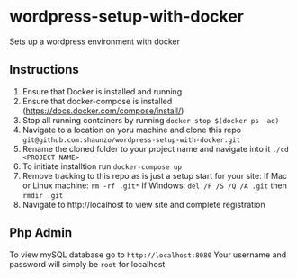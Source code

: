 # wordpress-setup-with-docker
Sets up a wordpress environment with docker

## Instructions
1. Ensure that Docker is installed and running
2. Ensure that docker-compose is installed (https://docs.docker.com/compose/install/)
3. Stop all running containers by running `docker stop $(docker ps -aq)`
4. Navigate to a location on yoru machine and clone this repo `git@github.com:shaunzo/wordpress-setup-with-docker.git`
5. Rename the cloned folder to your project name and navigate into it `./cd <PROJECT NAME>`
5. To initiate installtion run `docker-compose up`
6. Remove tracking to this repo as is just a setup start for your site:
   If Mac or Linux machine: `rm -rf .git*`
   If Windows: `del /F /S /Q /A .git` then `rmdir .git`
6. Navigate to http://localhost to view site and complete registration

## Php Admin
To view mySQL database go to `http://localhost:8080`
Your username and password will simply be `root` for localhost
